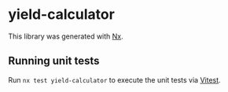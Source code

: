 # yield-calculator

This library was generated with [Nx](https://nx.dev).

## Running unit tests

Run `nx test yield-calculator` to execute the unit tests via [Vitest](https://vitest.dev/).
